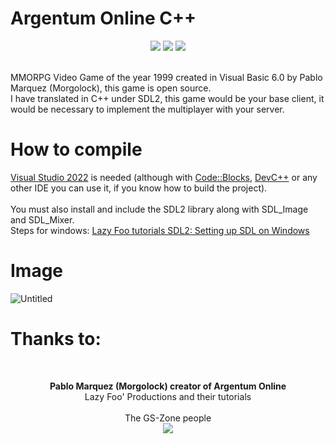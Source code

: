 # Argentum Online C++
<div align='center'>
  <a target="_blank"><img src="https://img.shields.io/badge/Build%20for-Windows_x64-43ca1f.svg"></img></a>
  <a target="_blank"><img src="https://img.shields.io/badge/Made%20in-Visual%20Studio-be27e9.svg"></img></a>
  <a target="_blank"><img src="https://img.shields.io/badge/License-GNU%20General%20Public%20License%20-e98227.svg"></img></a>
</div>
<br/>

<p>
  MMORPG Video Game of the year 1999 created in Visual Basic 6.0 by Pablo Marquez (Morgolock), this game is open source. <br/>
  I have translated in C++ under SDL2, this game would be your base client, it would be necessary to implement the multiplayer with your server.
</p>

# How to compile
<p>
  <a href="https://visualstudio.microsoft.com/es/" target="_blank">Visual Studio 2022</a> is needed (although with <a href="https://www.codeblocks.org/" target="_blank">Code::Blocks</a>, <a href="https://www.bloodshed.net/" target="_blank">DevC++</a> or any other IDE you can use it, if you know how to build the project). <br/> <br/>
  You must also install and include the SDL2 library along with SDL_Image and SDL_Mixer. <br/>
  Steps for windows: <a href="http://lazyfoo.net/tutorials/SDL/01_hello_SDL/windows/index.php" target="_blank">Lazy Foo tutorials SDL2: Setting up SDL on Windows</a>
</p>

# Image
![Untitled](https://user-images.githubusercontent.com/82490615/181441638-67b6e05a-333a-4879-9b71-0b28ccd54853.png)

<h1>Thanks to:</h1>
<br/>

<div align='center'>

<p>
  <b>Pablo Marquez (Morgolock) creator of Argentum Online</b> <br/>
  Lazy Foo' Productions and their tutorials  <br/><br/>
  The GS-Zone people <br/>
  <a target="_blank" href="https://www.gs-zone.org/"><img src="https://user-images.githubusercontent.com/82490615/187148671-1d7f92b9-7ea1-45f2-b6f1-f53b07454d93.png"></img></a>
</p>

</div>

